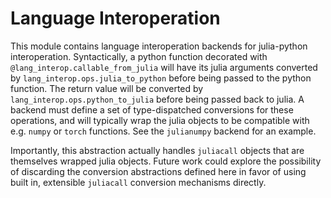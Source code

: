 # Language Interoperation

This module contains language interoperation backends for julia-python interoperation. Syntactically, a python function 
decorated with `@lang_interop.callable_from_julia` will have its julia arguments converted by 
`lang_interop.ops.julia_to_python` before being passed to the python function. The return value will be converted by
`lang_interop.ops.python_to_julia` before being passed back to julia. A backend must define a set of type-dispatched
conversions for these operations, and will typically wrap the julia objects to be compatible with e.g. `numpy` or 
`torch` functions. See the `julianumpy` backend for an example.


Importantly, this abstraction actually handles `juliacall` objects that are themselves wrapped julia objects. Future
work could explore the possibility of discarding the conversion abstractions defined here in favor of using built in,
extensible `juliacall` conversion mechanisms directly.
